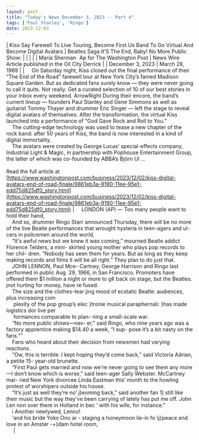 ```yaml
---
layout: post
title: "Today's News December 3, 2023 -- Part 4"
tags: ['Paul Stanley', 'Ringo']
date: 2023-12-03
---
```


| Kiss Say Farewell To Live Touring, Become First Us Band To Go Virtual And Become Digital Avatars | Beatles Saga  It’S The End, Baby! No More Public Show: |
|  |  |
| Maria Sherman   Ap for The Washington Post | News Wire Article published in the Oil City Derrick |
| December 3, 2023 | March 28, 1969 |
| &nbsp;&nbsp;&nbsp;&nbsp;On Saturday night, Kiss closed out the final performance of their “The End of the Road” farewell tour at New York City’s famed Madison Square Garden. But as dedicated fans surely know — they were never going to call it quits. Not really. Get a curated selection of 10 of our best stories in your inbox every weekend. ArrowRight During their encore, the band’s current lineup — founders Paul Stanley and Gene Simmons as well as guitarist Tommy Thayer and drummer Eric Singer — left the stage to reveal digital avatars of themselves. After the transformation, the virtual Kiss launched into a performance of “God Gave Rock and Roll to You.”<br>&nbsp;&nbsp;&nbsp;&nbsp;The cutting-edge technology was used to tease a new chapter of the rock band: after 50 years of Kiss, the band is now interested in a kind of digital immortality.<br>&nbsp;&nbsp;&nbsp;&nbsp;The avatars were created by George Lucas’ special-effects company, Industrial Light & Magic, in partnership with Pophouse Entertainment Group, the latter of which was co-founded by ABBA’s Björn Ul ...<br><br>Read the full article at<br>[https://www.washingtonpost.com/business/2023/12/02/kiss-digital-avatars-end-of-road-finale/9861eb3a-9190-11ee-95e1-edd75d825df0_story.html](https://www.washingtonpost.com/business/2023/12/02/kiss-digital-avatars-end-of-road-finale/9861eb3a-9190-11ee-95e1-edd75d825df0_story.html) | &nbsp;&nbsp;&nbsp;&nbsp;LONDON (AP) — Too many people want to hold their hand,<br>&nbsp;&nbsp;&nbsp;&nbsp;And so, drummer Ringo Starr announced Thursday, there will be no more of the live Beatle performances that wrought hysteria in teen-agers and ul- cers in policemen around the world,<br>&nbsp;&nbsp;&nbsp;&nbsp;“It's awful news but we knew it was coming,” mourned Beatle addict Florence Telders, a mini- skirted young mother who plays pop records to her chil- dren. “Nobody has seen them for years. But as long as they keep making records and films it will be all right.” They plan to do just that.<br>&nbsp;&nbsp;&nbsp;&nbsp;JOHN LENNON, Paul Mce- Cartney, George Harrison and Ringo last performed in public Aug. 29, 1966, in San Francisco. Promoters have offered them $1 million a night or more to g¢ back on stage, but the Beatles. jnot hurting for money, have re   fused.<br>&nbsp;&nbsp;&nbsp;&nbsp;The size and the clothes-tear jing mood of ecstatic Beatle: audiences, plus increasing com<br>&nbsp;&nbsp;&nbsp;&nbsp;  plexity of the pop group’s elec }tronie musical paraphernali: }has made logistics dor live per<br>&nbsp;&nbsp;&nbsp;&nbsp; formances comparable to plan- ning a small-scale war.<br>&nbsp;&nbsp;&nbsp;&nbsp;“No more public shows—nev- er,” said Ringo, who nine years ago was a factory apprentice making $14.40 a week, “I sup- pose it’s a bit nasty on the fans.””<br>&nbsp;&nbsp;&nbsp;&nbsp;Fans who heard about their decision from newsmen had varying reactions.<br>&nbsp;&nbsp;&nbsp;&nbsp;“Ow, this is terrible. I kept hoping they’d come back,” said Victoria Adrian, a petite 15- year-old brunette.<br>&nbsp;&nbsp;&nbsp;&nbsp;“First Paul gets married and now we're never going to see them any more—I don’t know which is worse,” said teen-ager Sally Webster. McCartney mar- ried New York divorcee Linda Eastman this‘ month to the howling protest of worshipers outside his house.<br>&nbsp;&nbsp;&nbsp;&nbsp;“It’s just as well they’re no’ j}eoming back,” said another fan 1] still like their music but the  way they’ve been carrying of   lately has put me off. John Len non over there in Holland in bec ‘  with his wife, for instance.”<br>&nbsp;&nbsp;&nbsp;&nbsp;i Another newlywed, Lenno!<br>&nbsp;&nbsp;&nbsp;&nbsp;‘and his bride Yoko Ono ar -  staging a honeymoon lie-in fo \j}peace and love in an Amster -+}dam hotel room,<br>&nbsp;&nbsp;&nbsp;&nbsp;                     |